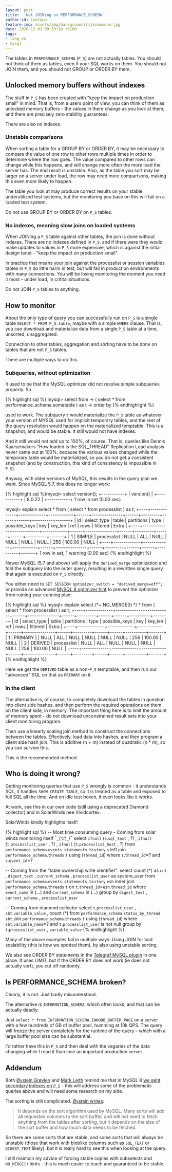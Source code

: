 ```yaml
---
layout: post
title:  'Not JOINing on PERFORMANCE_SCHEMA'
author-id: isotopp
feature-img: assets/img/background/rijksmuseum.jpg
date: 2020-12-01 09:33:10 +0100
tags:
- lang_en
- mysql
---
```


The tables in `PERFORMANCE_SCHEMA` (`P_S`) are not actually tables. You should not think of them as tables, even if your SQL works on them. You should not JOIN them, and you should not GROUP or ORDER BY them.

## Unlocked memory buffers without indexes

The stuff in `P_S` has been created with "keep the impact on production small" in mind. That is, from a users point of view, you can think of them as unlocked memory buffers - the values in there change as you look at them, and there are precisely zero stability guarantees.

There are also no indexes.

### Unstable comparisons

When sorting a table for a GROUP BY or ORDER BY, it may be necessary to compare the value of one row to other rows multiple times in order to determine where the row goes. The value compared to other rows can change while this happens, and will change more often the more load the server has. The end result is unstable. Also, as the table you sort may be larger on a server under load, the row may need more comparisons, making this even more likely to happen.

The table you look at may produce correct results on your stable, underutilized test systems, but the monitoring you base on this will fail on a loaded test system.

Do not use GROUP BY or ORDER BY on `P_S` tables.

### No indexes, meaning slow joins on loaded systems

When JOINing a `P_S` table against other tables, the join is done without indexes. There are no indexes defined in `P_S`, and if there were they would make updates to values in `P_S` more expensive, which is against the initial design tenet - "keep the impact on production small".

In practice that means your join against the processlist or session variables tables in `P_S` do little harm in test, but will fail in production environments with many connections. You will be losing monitoring the moment you need it most - under load, in critital situations.

Do not JOIN `P_S` tables to anything.

## How to monitor

About the only type of query you can successfully run on `P_S` is a single table `SELECT * FROM P_S.table`, maybe with a simple `WHERE` clause. That is, you can download and materialize data from a single `P_S` table at a time, unsorted, unaggregated.

Connection to other tables, aggregation and sorting have to be done on tables that are not `P_S` tables.

There are multiple ways to do this.

### Subqueries, without optimization

It used to be that the MySQL optimizer did not resolve simple subqueries properly. So

{% highlight sql %}
mysql> select <complicated stuff> from
    ->   ( select * from performance_schema.sometable ) as t
    -> order by <something>
{% endhighlight %}

used to work. The subquery `t` would materialize the `P_S` table as whatever your version of MYSQL used for implicit temporary tables, and the rest of the query resolution would happen on the materialized temptable. This is a snapshot, and would be stable. It still would not have indexes. 

And it still would not add up to 100%, of course. That is, queries like Dennis Kaarsemakers "How loaded is the SQL_THREAD" Replication Load analysis never came out at 100%, because the various values changed while the temporary table would be materialized, so you do not get a consistent snapshot (and by construction, this kind of consistency is impossible in `P_S`).

Anyway, with older versions of MySQL, this results in the query plan we want. Since MySQL 5.7, this does no longer work:

{% highlight sql %}mysql> select version();
+-----------+
| version() |
+-----------+
| 8.0.22    |
+-----------+
1 row in set (0.00 sec)

mysql> explain select * from ( select * from processlist ) as t;
+----+-------------+-------------+------------+------+---------------+------+---------+------+------+----------+-------+
| id | select_type | table       | partitions | type | possible_keys | key  | key_len | ref  | rows | filtered | Extra |
+----+-------------+-------------+------------+------+---------------+------+---------+------+------+----------+-------+
|  1 | SIMPLE      | processlist | NULL       | ALL  | NULL          | NULL | NULL    | NULL |  256 |   100.00 | NULL  |
+----+-------------+-------------+------------+------+---------------+------+---------+------+------+----------+-------+
1 row in set, 1 warning (0.00 sec)
{% endhighlight %}

Newer MySQL (5.7 and above) will apply the `derived_merge` optimization and fold the subquery into the outer query, resulting in a rewritten single query that again is executed on `P_S` directly.

You either need to `SET SESSION optimizer_switch = "derived_merge=off";` or provide an advanced [MySQL 8 optimizer hint](https://dev.mysql.com/doc/refman/8.0/en/optimizer-hints.html#optimizer-hints-table-level) to prevent the optimizer from ruining your cunning plan:

{% highlight sql %}
mysql> explain select /*+ NO_MERGE(t) */ * from ( select * from processlist ) as t;
+----+-------------+-------------+------------+------+---------------+------+---------+------+------+----------+-------+
| id | select_type | table       | partitions | type | possible_keys | key  | key_len | ref  | rows | filtered | Extra |
+----+-------------+-------------+------------+------+---------------+------+---------+------+------+----------+-------+
|  1 | PRIMARY     | <derived2>  | NULL       | ALL  | NULL          | NULL | NULL    | NULL |  256 |   100.00 | NULL  |
|  2 | DERIVED     | processlist | NULL       | ALL  | NULL          | NULL | NULL    | NULL |  256 |   100.00 | NULL  |
+----+-------------+-------------+------------+------+---------------+------+---------+------+------+----------+-------+
{% endhighlight %}

Here we get the `DERIVED` table as a non-`P_S` temptable, and then run our "advanced" SQL on that as `PRIMARY` on it.

### In the client

The alternative is, of course, to completely download the tables in question into client side hashes, and then perform the required operations on them on the client side, in memory. The important thing here is to limit the amount of memory spent - do not download unconstrained result sets into your client monitoring program.

Then use a linearly scaling join method to construct the connections between the tables. Effectively, load data into hashes, and then program a client side hash join. This is additive (n + m) instead of quadratic (n * m), so you can survive this.

This is the recommended method.

## Who is doing it wrong?

Getting monitoring queries that use `P_S` wrongly is common - it understands SQL, it handles `SHOW CREATE TABLE`, so it is treated as a table and exposed to full SQL all the time. And on idle test boxen, it even looks like it works. 

At work, see this in our own code (still using a deprecated Diamond collector) and in SolarWinds nee Vividcortex.

SolarWinds kindly highlights itself:

{% highlight sql %}
-- Most time consuming query - Coming from solar winds monitoring itself ¯\_(ツ)_/¯
select `ifnull` (`s`.`sql_text` , ?) , `ifnull` (`t`.`processlist_user` , ?) , `ifnull` (`t`.`processlist_host` , ?) 
  from `performance_schema`.`events_statements_history` `s` 
  left join `performance_schema`.`threads` `t` 
    using (`thread_id`) 
  where `s`.`thread_id`=? and `s`.`event_id`=?
 
-- Coming from the "table ownership write identifier".
select count (*) as `cnt` , `digest_text` , `current_schema` , `processlist_user` as system_user 
  from `performance_schema`.`events_statements_history` `esh` 
  inner join `performance_schema`.`threads` `t` 
    on `t`.`thread_id`=`esh`.`thread_id` 
  where `event_name` in (...) 
    and `current_schema` in (...) 
  group by `digest_text` , `current_schema` , `processlist_user`
 
-- Coming from diamond collector
select `t`.`processlist_user` , `sbt`.`variable_value` , count (*)
  from `performance_schema`.`status_by_thread` `sbt` 
  join `performance_schema`.`threads` `t`
    using (`thread_id`) 
  where `sbt`.`variable_name`=? 
    and `t`.`processlist_user` is not null
group by `t`.`processlist_user` , `variable_value`
{% endhighlight %}


Many of the above examples fail in multiple ways: Using JOIN for bad scalability (this is how we spotted them), by also using unstable sorting.

We also see ORDER BY statements in the [Telegraf MySQL plugin](https://github.com/influxdata/telegraf/blob/master/plugins/inputs/mysql/mysql.go#L376) in one place. It uses LIMIT, but if the ORDER BY does not work (ie does not actually sort), you cut off randomly.

## Is PERFORMANCE_SCHEMA broken?

Clearly, it is not. Just badly misunderstood.

The alternative is `INFORMATION_SCHEMA`, which often locks, and that can be actually deadly: 

Just `select * from INFORMATION_SCHEMA.INNODB_BUFFER_PAGE` on a server with a few hundreds of GB of buffer pool, humming at 10k QPS. The query will freeze the server completely for the runtime of the query – which with a large buffer pool size can be substantial.

I'd rather have this in `P_S` and then deal with the vagaries of the data changing while I read it than lose an important production server.

## Addendum

Both [Øystein Grøvlen](https://twitter.com/ogrovlen/status/1334047725298585600) and [Mark Leith](https://twitter.com/MarkLeith/status/1334075136450945024) remind me that in MySQL 8 [we geht secondary indexes on `P_S`](https://dev.mysql.com/doc/refman/8.0/en/performance-schema-optimization.html) - this will address some of the problematic queries above and will need some research on my side.

The sorting is still complicated. [Øystein writes](https://twitter.com/ogrovlen/status/1334056375123632129):

> It depends on the sort algorithm used by MySQL.  Many sorts will add all requested columns to the sort buffer, and will not need to fetch anything from the tables after sorting, but it depends on the size of the sort buffer and how much data needs to be fetched.

So there are some sorts that are stable, and some sorts that will always be unstable (those that work with bloblike columns such as `SQL_TEXT` or `DIGEST_TEXT` likely), but it is really hard to see this when looking at the query.

I still maintain my advice of forcing stable copies with subselects and `NO_MERGE()` hints - this is much easier to teach and guaranteed to be stable.